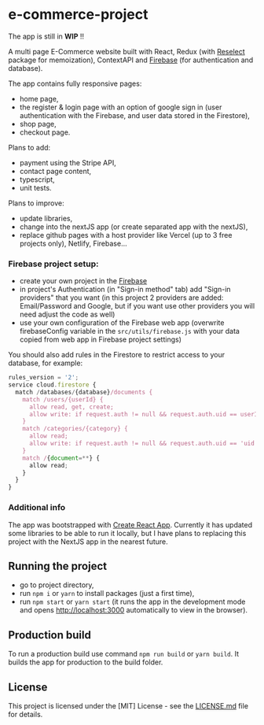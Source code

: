# e-commerce-project

The app is still in **WIP** !!

A multi page E-Commerce website built with React, Redux (with [Reselect](https://www.npmjs.com/package/reselect) package for memoization), ContextAPI and [Firebase](https://firebase.google.com/) (for authentication and database).

The app contains fully responsive pages:

- home page,
- the register & login page with an option of google sign in (user authentication with the Firebase, and user data stored in the Firestore),
- shop page,
- checkout page.

Plans to add:

- payment using the Stripe API,
- contact page content,
- typescript,
- unit tests.

Plans to improve:

- update libraries,
- change into the nextJS app (or create separated app with the nextJS),
- replace github pages with a host provider like Vercel (up to 3 free projects only), Netlify, Firebase...

### Firebase project setup:

- create your own project in the [Firebase](https://firebase.google.com/)
- in project's Authentication (in "Sign-in method" tab) add "Sign-in providers" that you want (in this project 2 providers are added: Email/Password and Google, but if you want use other providers you will need adjust the code as well)
- use your own configuration of the Firebase web app (overwrite firebaseConfig variable in the `src/utils/firebase.js` with your data copied from web app in Firebase project settings)

You should also add rules in the Firestore to restrict access to your database, for example:

```javascript
rules_version = '2';
service cloud.firestore {
  match /databases/{database}/documents {
    match /users/{userId} {
      allow read, get, create;
      allow write: if request.auth != null && request.auth.uid == userId
    }
    match /categories/{category} {
      allow read;
      allow write: if request.auth != null && request.auth.uid == 'uid of database owner'
    }
    match /{document=**} {
      allow read;
    }
  }
}
```

### Additional info

The app was bootstrapped with [Create React App](https://github.com/facebook/create-react-app). Currently it has updated some libraries to be able to run it locally, but I have plans to replacing this project with the NextJS app in the nearest future.

## Running the project

- go to project directory,
- run `npm i` or `yarn` to install packages (just a first time),
- run `npm start` or `yarn start` (it runs the app in the development mode and opens [http://localhost:3000](http://localhost:3000) automatically to view in the browser).

## Production build

To run a production build use command `npm run build` or `yarn build`. It builds the app for production to the build folder.

## License

This project is licensed under the [MIT] License - see the [LICENSE.md](LICENSE) file for details.
